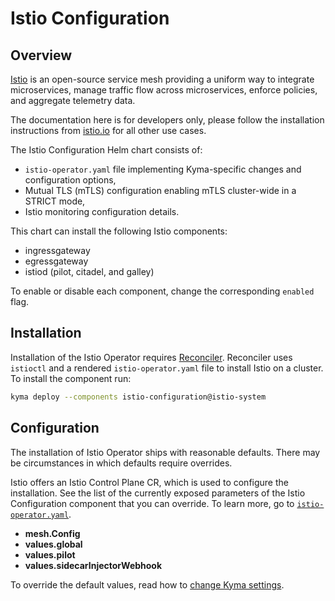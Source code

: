 # Istio Configuration

## Overview

[Istio](https://istio.io/) is an open-source service mesh providing a uniform way to integrate microservices, manage traffic flow across microservices, enforce policies, and aggregate telemetry data.

The documentation here is for developers only, please follow the installation instructions from [istio.io](https://istio.io/docs/setup/install/istioctl/) for all other use cases.

The Istio Configuration Helm chart consists of:

- `istio-operator.yaml` file implementing Kyma-specific changes and configuration options,
- Mutual TLS (mTLS) configuration enabling mTLS cluster-wide in a STRICT mode,
- Istio monitoring configuration details.

This chart can install the following Istio components:

- ingressgateway
- egressgateway
- istiod (pilot, citadel, and galley)

To enable or disable each component, change the corresponding `enabled` flag.

## Installation

Installation of the Istio Operator requires [Reconciler](https://github.com/kyma-incubator/reconciler/tree/main/pkg/reconciler/instances/istio). Reconciler uses `istioctl` and a rendered `istio-operator.yaml` file to install Istio on a cluster. To install the component run:

```bash
kyma deploy --components istio-configuration@istio-system
```

## Configuration

The installation of Istio Operator ships with reasonable defaults. There may be circumstances in which defaults require overrides.

Istio offers an Istio Control Plane CR, which is used to configure the installation. See the list of the currently exposed parameters of the Istio Configuration component that you can override. To learn more, go to [`istio-operator.yaml`](https://github.com/kyma-project/kyma/blob/main/resources/istio-configuration/templates/istio-operator.yaml).

- **mesh.Config**
- **values.global**
- **values.pilot**
- **values.sidecarInjectorWebhook**

To override the default values, read how to [change Kyma settings](../../docs/04-operation-guides/operations/03-change-kyma-config-values.md).
